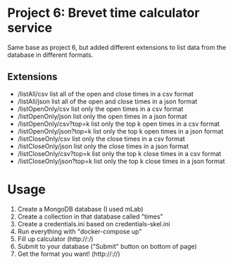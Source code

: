 # Project 6: Brevet time calculator service

Same base as project 6, but added different extensions to list data from the database in different formats.

## Extensions

- /listAll/csv
list all of the open and close times in a csv format
- /listAll/json
list all of the open and close times in a json format
- /listOpenOnly/csv
list only the open times in a csv format
- /listOpenOnly/json
list only the open times in a json format
- /listOpenOnly/csv?top=k
list only the top k open times in a csv format
- /listOpenOnly/json?top=k
list only the top k open times in a json format
- /listCloseOnly/csv
list only the close times in a csv format
- /listCloseOnly/json
list only the close times in a json format
- /listCloseOnly/csv?top=k
list only the top k close times in a csv format
- /listCloseOnly/json?top=k
list only the top k close times in a json format

# Usage

1. Create a MongoDB database (I used mLab)
2. Create a collection in that database called "times"
3. Create a credentials.ini based on credentials-skel.ini
4. Run everything with "docker-compose up"
6. Fill up calculator (http://<host>:<port>/)
7. Submit to your database ("Submit" button on bottom of page)
8. Get the format you want! (http://<host>:<port>/<extension>/)
